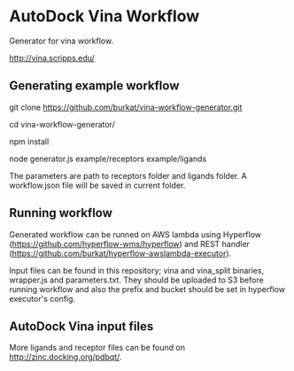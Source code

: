 # AutoDock Vina Workflow
Generator for vina workflow.

http://vina.scripps.edu/

## Generating example workflow

git clone https://github.com/burkat/vina-workflow-generator.git

cd vina-workflow-generator/

npm install

node generator.js example/receptors example/ligands

The parameters are path to receptors folder and ligands folder.
A workflow.json file will be saved in current folder.

## Running workflow
Generated workflow can be runned on AWS lambda using Hyperflow (https://github.com/hyperflow-wms/hyperflow) and REST handler (https://github.com/burkat/hyperflow-awslambda-executor).

Input files can be found in this repository; vina and vina_split binaries, wrapper.js and parameters.txt. They should be uploaded to S3 before running workflow and also the prefix and bucket should be set in hyperflow executor's config.

## AutoDock Vina input files
More ligands and receptor files can be found on http://zinc.docking.org/pdbqt/.
